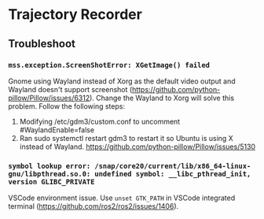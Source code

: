 # Trajectory Recorder

## Troubleshoot

### `mss.exception.ScreenShotError: XGetImage() failed`

Gnome using Wayland instead of Xorg as the default video output and Wayland doesn't support screenshot (<https://github.com/python-pillow/Pillow/issues/6312>). Change the Wayland to Xorg will solve this problem. Follow the following steps:

1. Modifying /etc/gdm3/custom.conf to uncomment #WaylandEnable=false
2. Ran sudo systemctl restart gdm3 to restart it so Ubuntu is using X instead of Wayland.
<https://github.com/python-pillow/Pillow/issues/5130>

### `symbol lookup error: /snap/core20/current/lib/x86_64-linux-gnu/libpthread.so.0: undefined symbol: __libc_pthread_init, version GLIBC_PRIVATE`

VSCode environment issue. Use `unset GTK_PATH` in VSCode integrated terminal (<https://github.com/ros2/ros2/issues/1406>).
